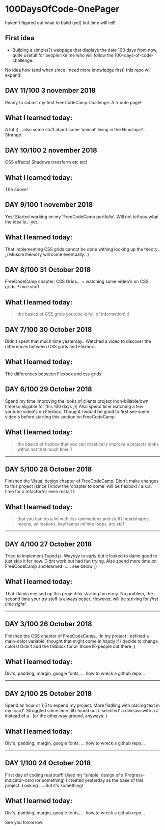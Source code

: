 # 100DaysOfCode-OnePager
haven't figured out what to build (yet) but time will tell!

First idea
-
- Building a simple(?) webpage that displays the date 100 days from now, quite usefull for people like me who will follow the 100-days-of-code-challenge.

No idea how (and when since I need more knowledge first) this repo will expand! 

DAY 11/100
3 november 2018
-
Ready to submit my first FreeCodeCamp Challenge. A tribute page! 

What I learned today:
-
A lot ;) .. also some stuff about some 'animal' living in the Himalaya?.. Strange.

DAY 10/100
2 november 2018
-
CSS effects! Shadows transform etc etc! 

What I learned today:
-
The above!


DAY 9/100
1 november 2018
-
Yes! Started working on my 'FreeCodeCamp portfolio'. Will not tell you what the idea is... yet.

What I learned today:
-
That implementing CSS grids cannot be done withing looking up the theory.. ;) Muscle memory will come eventually. :)



DAY 8/100
31 October 2018
-
FreeCodeCamp chapter: CSS Grids... + watching some video's on CSS grids. ! nice stuff

What I learned today:
-
> the basics of CSS grids
> youtube is full of information! ;)

DAY 7/100
30 October 2018
-
Didn't spent that much time yesterday.. Watched a video to discover the differences between CSS grids and Flexbox..

What I learned today:
-
The differences between Flexbox and css grids!



DAY 6/100
29 October 2018
-
Spend my time improving the looks of clients project (non-billable/own time(so eligable for this 100 days ;))
Also spend time watching a few youtube video's on Flexbox. Thought I would be good to first see some video's before starting this section on FreeCodeCamp.

What I learned today:
-
> the basics of flexbox
> that you can drastically improve a projects looks within not that much time. !

----------------


DAY 5/100
28 October 2018
-
Finished the Visual design chapter of FreeCodeCamp. Didn't make changes to this project (since I know the 'chapter to come' will be flexbox! / a.k.a. time for a refactor/or even restart!.

What I learned today:
-
> that you can do a lot with css (animations and stuff)
> heartshapes, moons, animations, keyframes infinite loops. etc etc!

----------------


DAY 4/100
27 October 2018
-
Tried to implement Typed.js. Wayyyy to early but it looked to damn good to just skip it for now. Didnt work but had fun trying. 
Also spend more time on FreeCodeCamp and learned ...... see below ;)

What I learned today:
-
That I kinda messed up this project by starting too early. No problem, the second time your try stuff is always better. However, will be striving for *first time right!*

----------------


DAY 3/100
26 October 2018
-
Finished the CSS chapter of FreeCodeCamp... In my project I defined a main-color variable, thought that might come in handy if I decide to change colors! Didn't add the fallback for all those IE-people out there ;)

What I learned today:
-
Div's, padding, margin, google fonts, ... how to wreck a github repo...

----------------


DAY 2/100
25 October 2018
-
Spend an hour or 1,5 to expend my project. More fiddling with placing text in my 'card'. Struggled some time till i found out i 'selected' a divclass with a # instead of a . (or the other way around, anyways..)

What I learned today:
-
Div's, padding, margin, google fonts, ... how to wreck a github repo...

----------------


DAY 1/100
24 October 2018
-
First day of coding real stuff! Used my 'simple' design of a Progress-indicator-card (or something) I created yesterday as the base of this project. Looking .... But it's something! 

What I learned today:
-
Div's, padding, margin, google fonts, ... how to wreck a github repo... 

See you tomorrow! 
